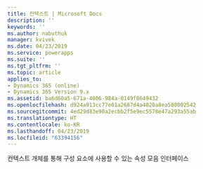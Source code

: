 ```yaml
---
title: 컨텍스트 | Microsoft Docs
description: ''
keywords: ''
ms.author: nabuthuk
manager: kvivek
ms.date: 04/23/2019
ms.service: powerapps
ms.suite: ''
ms.tgt_pltfrm: ''
ms.topic: article
applies_to:
- Dynamics 365 (online)
- Dynamics 365 Version 9.x
ms.assetid: ba6d60a5-671a-4006-984a-0149f8649432
ms.openlocfilehash: d924a913cc77e01a2687d4a4020a8ea508002542
ms.sourcegitcommit: 4ed29d83e90a2ecbb2f5e9ec5578e47a293a55ab
ms.translationtype: HT
ms.contentlocale: ko-KR
ms.lasthandoff: 04/23/2019
ms.locfileid: "63394156"
---
```

컨텍스트 개체를 통해 구성 요소에 사용할 수 있는 속성 모음 인터페이스